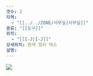 ```yaml
---
갯수: 2
지역:
  - "[[../../ZONE/사무실|사무실]]"
종류: "[[도구]]"
위치:
  - "[[I-J|I-J]]"
상세위치: 흰색 정리 박스
설명:
---
```


![](http://192.168.50.22/devices/241116_IMG_0006.jpg)
